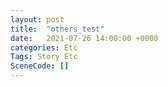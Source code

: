```yaml
---
layout: post
title:  "others_test"
date:   2021-07-26 14:00:00 +0000
categories: Etc
Tags: Story Etc
SceneCode: []
---
```

